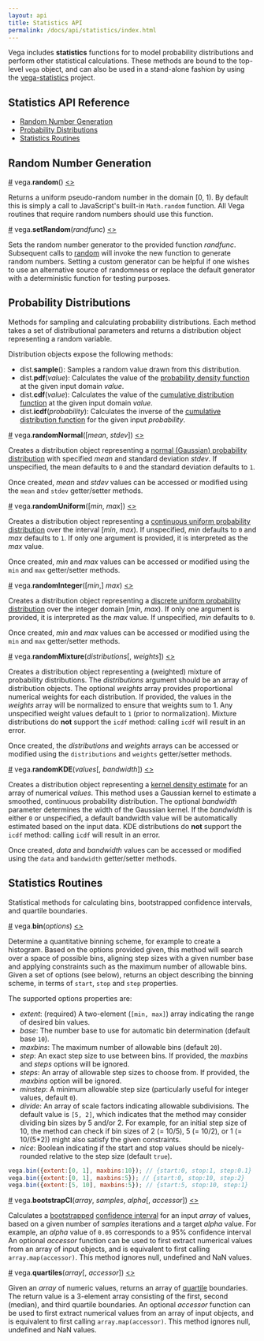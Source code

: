 ```yaml
---
layout: api
title: Statistics API
permalink: /docs/api/statistics/index.html
---
```


Vega includes **statistics** functions for to model probability distributions and perform other statistical calculations. These methods are bound to the top-level `vega` object, and can also be used in a stand-alone fashion by using the [vega-statistics](https://github.com/vega/vega-statistics) project.

## Statistics API Reference

- [Random Number Generation](#random-number-generation)
- [Probability Distributions](#distributions)
- [Statistics Routines](#statistics)


## <a name="random-number-generation"></a>Random Number Generation

<a name="random" href="#random">#</a>
vega.<b>random</b>()
[<>](https://github.com/vega/vega/blob/master/packages/vega-statistics/src/random.js "Source")

Returns a uniform pseudo-random number in the domain [0, 1). By default this
is simply a call to JavaScript's built-in `Math.random` function. All Vega
routines that require random numbers should use this function.

<a name="setRandom" href="#setRandom">#</a>
vega.<b>setRandom</b>(<i>randfunc</i>)
[<>](https://github.com/vega/vega/blob/master/packages/vega-statistics/src/random.js "Source")

Sets the random number generator to the provided function _randfunc_.
Subsequent calls to <a href="#random">random</a> will invoke the new
function to generate random numbers. Setting a custom generator can be
helpful if one wishes to use an alternative source of randomness or replace
the default generator with a deterministic function for testing purposes.


## <a name="distributions"></a>Probability Distributions

Methods for sampling and calculating probability distributions. Each method
takes a set of distributional parameters and returns a distribution object
representing a random variable.

Distribution objects expose the following methods:
* dist.<b>sample</b>(): Samples a random value drawn from this distribution.
* dist.<b>pdf</b>(<i>value</i>): Calculates the value of the [probability
density function](https://en.wikipedia.org/wiki/Probability_density_function)
at the given input domain *value*.
* dist.<b>cdf</b>(<i>value</i>): Calculates the value of the [cumulative
distribution function](https://en.wikipedia.org/wiki/Cumulative_distribution_function)
at the given input domain *value*.
* dist.<b>icdf</b>(<i>probability</i>): Calculates the inverse of the
[cumulative distribution function](https://en.wikipedia.org/wiki/Cumulative_distribution_function)
for the given input *probability*.

<a name="randomNormal" href="#randomNormal">#</a>
vega.<b>randomNormal</b>([<i>mean</i>, <i>stdev</i>])
[<>](https://github.com/vega/vega/blob/master/packages/vega-statistics/src/normal.js "Source")

Creates a distribution object representing a [normal (Gaussian) probability
distribution](https://en.wikipedia.org/wiki/Normal_distribution) with specified
*mean* and standard deviation *stdev*. If unspecified, the mean defaults to `0`
and the standard deviation defaults to `1`.

Once created, *mean* and *stdev* values can be accessed or modified using
the `mean` and `stdev` getter/setter methods.

<a name="randomUniform" href="#randomUniform">#</a>
vega.<b>randomUniform</b>([<i>min</i>, <i>max</i>])
[<>](https://github.com/vega/vega/blob/master/packages/vega-statistics/src/uniform.js "Source")

Creates a distribution object representing a [continuous uniform probability
distribution](https://en.wikipedia.org/wiki/Uniform_distribution_(continuous))
over the interval [*min*, *max*). If unspecified, *min* defaults to `0` and
*max* defaults to `1`. If only one argument is provided, it is interpreted as
the *max* value.

Once created, *min* and *max* values can be accessed or modified using
the `min` and `max` getter/setter methods.

<a name="randomInteger" href="#randomInteger">#</a>
vega.<b>randomInteger</b>([<i>min</i>,] <i>max</i>)
[<>](https://github.com/vega/vega/blob/master/packages/vega-statistics/src/integer.js "Source")

Creates a distribution object representing a [discrete uniform probability
distribution](https://en.wikipedia.org/wiki/Discrete_uniform_distribution) over
the integer domain [*min*, *max*). If only one argument is provided, it is
interpreted as the *max* value. If unspecified, *min* defaults to `0`.

Once created, *min* and *max* values can be accessed or modified using
the `min` and `max` getter/setter methods.

<a name="randomMixture" href="#randomMixture">#</a>
vega.<b>randomMixture</b>(<i>distributions</i>[, <i>weights</i>])
[<>](https://github.com/vega/vega/blob/master/packages/vega-statistics/src/mixture.js "Source")

Creates a distribution object representing a (weighted) mixture of probability
distributions. The *distributions* argument should be an array of distribution
objects. The optional *weights* array provides proportional numerical weights
for each distribution. If provided, the values in the *weights* array will be
normalized to ensure that weights sum to 1. Any unspecified weight values
default to `1` (prior to normalization). Mixture distributions do **not**
support the `icdf` method: calling `icdf` will result in an error.

Once created, the *distributions* and *weights* arrays can be accessed or
modified using the `distributions` and `weights` getter/setter methods.

<a name="randomKDE" href="#randomKDE">#</a>
vega.<b>randomKDE</b>(<i>values</i>[, <i>bandwidth</i>])
[<>](https://github.com/vega/vega/blob/master/packages/vega-statistics/src/kde.js "Source")

Creates a distribution object representing a
[kernel density estimate](https://en.wikipedia.org/wiki/Kernel_density_estimation)
for an array of numerical *values*. This method uses a Gaussian kernel to
estimate a smoothed, continuous probability distribution. The optional
*bandwidth* parameter determines the width of the Gaussian kernel. If the
*bandwidth* is either `0` or unspecified, a default bandwidth value will be
automatically estimated based on the input data. KDE distributions do **not**
support the `icdf` method: calling `icdf` will result in an error.

Once created, *data* and *bandwidth* values can be accessed or modified using
the `data` and `bandwidth` getter/setter methods.


## <a name="statistics"></a>Statistics Routines

Statistical methods for calculating bins, bootstrapped confidence intervals,
and quartile boundaries.

<a name="bin" href="#bin">#</a>
vega.<b>bin</b>(<i>options</i>)
[<>](https://github.com/vega/vega/blob/master/packages/vega-statistics/src/bin.js "Source")

Determine a quantitative binning scheme, for example to create a histogram.
Based on the options provided given, this method will search over a space of
possible bins, aligning step sizes with a given number base and applying
constraints such as the maximum number of allowable bins. Given a set of
options (see below), returns an object describing the binning scheme,
in terms of `start`, `stop` and `step` properties.

The supported options properties are:
- _extent_: (required) A two-element (`[min, max]`) array indicating the range of desired bin values.
- _base_: The number base to use for automatic bin determination (default base `10`).
- _maxbins_: The maximum number of allowable bins (default `20`).
- _step_: An exact step size to use between bins. If provided, the _maxbins_ and _steps_ options will be ignored.
- _steps_: An array of allowable step sizes to choose from. If provided, the _maxbins_ option will be ignored.
- _minstep_: A minimum allowable step size (particularly useful for integer values, default `0`).
- _divide_: An array of scale factors indicating allowable subdivisions. The default value is `[5, 2]`, which indicates that the method may consider dividing bin sizes by 5 and/or 2. For example, for an initial step size of 10, the method can check if bin sizes of 2 (= 10/5), 5 (= 10/2), or 1 (= 10/(5*2)) might also satisfy the given constraints.
- _nice_: Boolean indicating if the start and stop values should be nicely-rounded relative to the step size (default `true`).

```js
vega.bin({extent:[0, 1], maxbins:10}); // {start:0, stop:1, step:0.1}
vega.bin({extent:[0, 1], maxbins:5}); // {start:0, stop:10, step:2}
vega.bin({extent:[5, 10], maxbins:5}); // {start:5, stop:10, step:1}
```

<a name="bootstrapCI" href="#bootstrapCI">#</a>
vega.<b>bootstrapCI</b>(<i>array</i>, <i>samples</i>, <i>alpha</i>[, <i>accessor</i>])
[<>](https://github.com/vega/vega/blob/master/packages/vega-statistics/src/bootstrapCI.js "Source")

Calculates a [bootstrapped](https://en.wikipedia.org/wiki/Bootstrapping_(statistics))
[confidence interval](https://en.wikipedia.org/wiki/Confidence_interval) for an
input *array* of values, based on a given number of *samples* iterations and a
target *alpha* value. For example, an *alpha* value of `0.05` corresponds to a
95% confidence interval An optional *accessor* function can be used to first
extract numerical values from an array of input objects, and is equivalent to
first calling `array.map(accessor)`. This method ignores null, undefined and
NaN values.

<a name="quartiles" href="#quartiles">#</a>
vega.<b>quartiles</b>(<i>array</i>[, <i>accessor</i>])
[<>](https://github.com/vega/vega/blob/master/packages/vega-statistics/src/quartiles.js "Source")

Given an *array* of numeric values, returns an array of
[quartile](https://en.wikipedia.org/wiki/Quartile) boundaries.
The return value is a 3-element array consisting of the first, second (median),
and third quartile boundaries. An optional *accessor* function can be used to
first extract numerical values from an array of input objects, and is
equivalent to first calling `array.map(accessor)`. This method ignores
null, undefined and NaN values.
